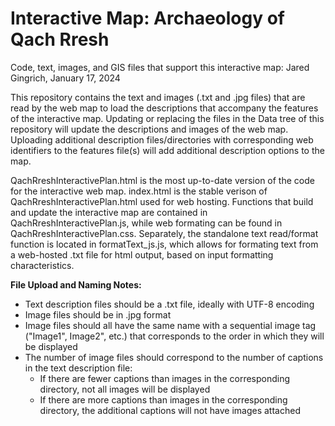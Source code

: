 # Interactive Map: Archaeology of Qach Rresh

Code, text, images, and GIS files that support this interactive map: Jared Gingrich, January 17, 2024

This repository contains the text and images (.txt and .jpg files) that are read by the web map to load the descriptions that accompany the features of the interactive map. Updating or replacing the files in the Data tree of this repository will update the descriptions and images of the web map. Uploading additional description files/directories with corresponding web identifiers to the features file(s) will add additional description options to the map.

QachRreshInteractivePlan.html is the most up-to-date version of the code for the interactive web map. index.html is the stable verison of QachRreshInteractivePlan.html used for web hosting. Functions that build and update the interactive map are contained in QachRreshInteractivePlan.js, while web formating can be found in QachRreshInteractivePlan.css. Separately, the standalone text read/format function is located in formatText_js.js, which allows for formating text from a web-hosted .txt file for html output, based on input formatting characteristics.  

**File Upload and Naming Notes:**
* Text description files should be a .txt file, ideally with UTF-8 encoding
* Image files should be in .jpg format
* Image files should all have the same name with a sequential image tag ("Image1", Image2", etc.) that corresponds to the order in which they will be displayed
* The number of image files should correspond to the number of captions in the text description file:
  * If there are fewer captions than images in the corresponding directory, not all images will be displayed
  * If there are more captions than images in the corresponding directory, the additional captions will not have images attached

